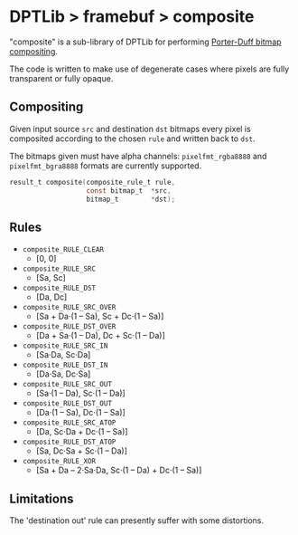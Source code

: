 DPTLib > framebuf > composite
=============================
"composite" is a sub-library of DPTLib for performing [Porter-Duff bitmap compositing](https://keithp.com/~keithp/porterduff/p253-porter.pdf).

The code is written to make use of degenerate cases where pixels are fully transparent or fully opaque.

Compositing
-----------

Given input source `src` and destination `dst` bitmaps every pixel is composited according to the chosen `rule` and written back to `dst`.

The bitmaps given must have alpha channels: `pixelfmt_rgba8888` and `pixelfmt_bgra8888` formats are currently supported.

``` C
result_t composite(composite_rule_t rule,
                   const bitmap_t  *src,
                   bitmap_t        *dst);
```

Rules
-----

* `composite_RULE_CLEAR`
  * [0, 0]
* `composite_RULE_SRC`
  * [Sa, Sc]
* `composite_RULE_DST`
  * [Da, Dc]
* `composite_RULE_SRC_OVER`
  * [Sa + Da·(1 – Sa), Sc + Dc·(1 – Sa)]
* `composite_RULE_DST_OVER`
  * [Da + Sa·(1 – Da), Dc + Sc·(1 – Da)]
* `composite_RULE_SRC_IN`
  * [Sa·Da, Sc·Da]
* `composite_RULE_DST_IN`
  * [Da·Sa, Dc·Sa]
* `composite_RULE_SRC_OUT`
  * [Sa·(1 – Da), Sc·(1 – Da)]
* `composite_RULE_DST_OUT`
  * [Da·(1 – Sa), Dc·(1 – Sa)]
* `composite_RULE_SRC_ATOP`
  * [Da, Sc·Da + Dc·(1 – Sa)]
* `composite_RULE_DST_ATOP`
  * [Sa, Dc·Sa + Sc·(1 – Da)]
* `composite_RULE_XOR`
  * [Sa + Da – 2·Sa·Da, Sc·(1 – Da) + Dc·(1 – Sa)]

Limitations
-----------
The 'destination out' rule can presently suffer with some distortions.


